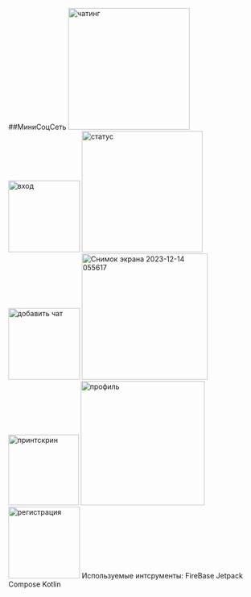 ##МиниСоцСеть
<img width="241" alt="чатинг" src="https://github.com/RoGad/kursach/assets/83944231/fafbc342-cc02-434c-bae2-25d56ff87b2d">
<img width="142" alt="вход" src="https://github.com/RoGad/kursach/assets/83944231/893078a6-f889-449a-8a20-06a452e4a604">
<img width="240" alt="статус" src="https://github.com/RoGad/kursach/assets/83944231/e4eab8ed-50c7-49b0-8826-4960b2f00edc">
<img width="142" alt="добавить чат" src="https://github.com/RoGad/kursach/assets/83944231/208b7320-0053-44d4-873f-63f49ef58f02">
<img width="250" alt="Снимок экрана 2023-12-14 055617" src="https://github.com/RoGad/kursach/assets/83944231/197fcf01-b4bf-4152-a377-cb7a6744472a">
<img width="140" alt="принтскрин" src="https://github.com/RoGad/kursach/assets/83944231/9310e942-30e6-4b6e-898d-81ae57903b58">
<img width="246" alt="профиль" src="https://github.com/RoGad/kursach/assets/83944231/65188656-b5da-4c3e-95e7-0618fcc1e683">
<img width="142" alt="регистрация" src="https://github.com/RoGad/kursach/assets/83944231/0ff978dd-24dc-45c0-b798-c01b43e0b502">
Используемые интсрументы: 
FireBase 
Jetpack Compose
Kotlin
